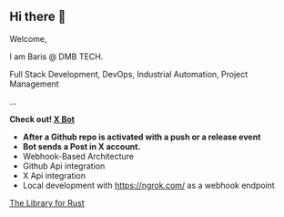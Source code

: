 ## Hi there 👋

Welcome,

I am Baris @ DMB TECH.

Full Stack Development, DevOps, Industrial Automation, Project Management

...


**Check out! [X Bot](https://github.com/dmbtechdev/x-bot)**

* **After a Github repo is activated with a push or a release event**
* **Bot sends a Post in X account.**
* Webhook-Based Architecture
* Github Api integration
* X Api integration
* Local development with https://ngrok.com/ as a webhook endpoint

[The Library for Rust](https://github.com/dmbtechdev/The_Library_for_Rust)

<!--  
**dmbtechdev/dmbtechdev** is a ✨ _special_ ✨ repository because its `README.md` (this file) appears on your GitHub profile.

Here are some ideas to get you started:

- 🔭 I’m currently working on ...
- 🌱 I’m currently learning ...
- 👯 I’m looking to collaborate on ...
- 🤔 I’m looking for help with ...
- 💬 Ask me about ...
- 📫 How to reach me: ...
- 😄 Pronouns: ...
- ⚡ Fun fact: ...
-->
